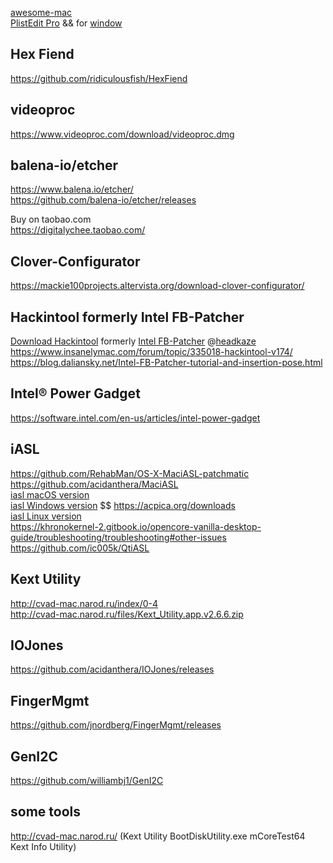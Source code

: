 [awesome-mac](https://github.com/jaywcjlove/awesome-mac/blob/master/README-zh.md)  
[PlistEdit Pro](https://www.fatcatsoftware.com/plisteditpro/)   && for [window](https://www.icopybot.com/download.htm)

## Hex Fiend 
https://github.com/ridiculousfish/HexFiend  


## videoproc  
https://www.videoproc.com/download/videoproc.dmg  

## balena-io/etcher
https://www.balena.io/etcher/  
https://github.com/balena-io/etcher/releases  


Buy on taobao.com  
https://digitalychee.taobao.com/  

## Clover-Configurator
https://mackie100projects.altervista.org/download-clover-configurator/  


## Hackintool formerly Intel FB-Patcher
[Download Hackintool](https://github.com/headkaze/Hackintool/releases/latest/download/Hackintool.zip) formerly [Intel FB-Patcher](http://headsoft.com.au/download/mac/FBPatcher.zip)  @[headkaze](https://github.com/headkaze)  
https://www.insanelymac.com/forum/topic/335018-hackintool-v174/  
https://blog.daliansky.net/Intel-FB-Patcher-tutorial-and-insertion-pose.html  

## Intel® Power Gadget  
https://software.intel.com/en-us/articles/intel-power-gadget  

## iASL  
https://github.com/RehabMan/OS-X-MaciASL-patchmatic  
https://github.com/acidanthera/MaciASL  
[iasl macOS version](https://bitbucket.org/RehabMan/acpica/downloads/iasl.zip)  
[iasl Windows version](https://acpica.org/sites/acpica/files/iasl-win-20180105.zip)  $$ https://acpica.org/downloads  
[iasl Linux version](http://amdosx.kellynet.nl/iasl.zip)  
https://khronokernel-2.gitbook.io/opencore-vanilla-desktop-guide/troubleshooting/troubleshooting#other-issues  
https://github.com/ic005k/QtiASL  

## Kext Utility
http://cvad-mac.narod.ru/index/0-4  
http://cvad-mac.narod.ru/files/Kext_Utility.app.v2.6.6.zip 


## IOJones  
https://github.com/acidanthera/IOJones/releases  

## FingerMgmt  
https://github.com/jnordberg/FingerMgmt/releases  

## GenI2C  
https://github.com/williambj1/GenI2C  

## some tools  
http://cvad-mac.narod.ru/   (Kext Utility BootDiskUtility.exe  mCoreTest64 Kext Info Utility)

